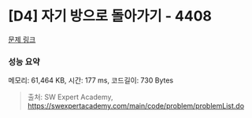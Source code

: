# [D4] 자기 방으로 돌아가기 - 4408 

[문제 링크](https://swexpertacademy.com/main/code/problem/problemDetail.do?contestProbId=AWNcJ2sapZMDFAV8) 

### 성능 요약

메모리: 61,464 KB, 시간: 177 ms, 코드길이: 730 Bytes



> 출처: SW Expert Academy, https://swexpertacademy.com/main/code/problem/problemList.do